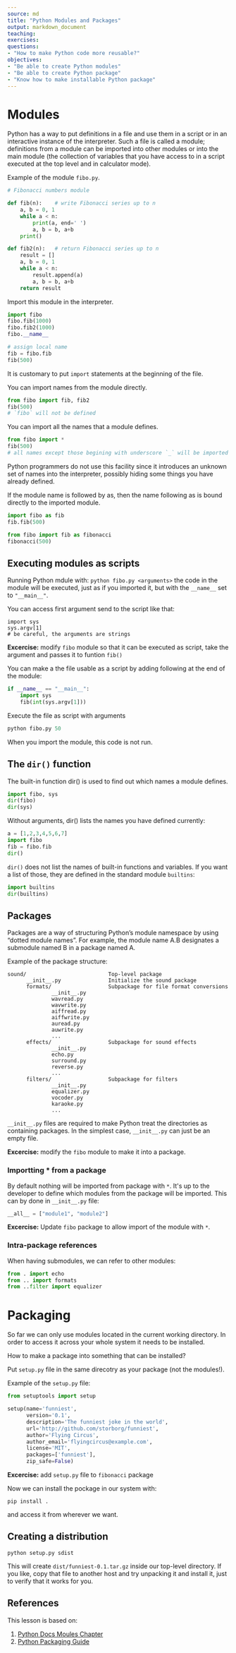 ```yaml
---
source: md
title: "Python Modules and Packages"
output: markdown_document
teaching: 
exercises: 
questions:
- "How to make Python code more reusable?"
objectives:
- "Be able to create Python modules"
- "Be able to create Python package"
- "Know how to make installable Python package"
---
```


# Modules

Python has a way to put definitions in a file and use them in a script or in an interactive instance of the interpreter. Such a file is called a module; definitions from a module can be imported into other modules or into the main module (the collection of variables that you have access to in a script executed at the top level and in calculator mode).

Example of the module `fibo.py`.

```py
# Fibonacci numbers module

def fib(n):    # write Fibonacci series up to n
    a, b = 0, 1
    while a < n:
        print(a, end=' ')
        a, b = b, a+b
    print()

def fib2(n):   # return Fibonacci series up to n
    result = []
    a, b = 0, 1
    while a < n:
        result.append(a)
        a, b = b, a+b
    return result
```

Import this module in the interpreter.

```py
import fibo
fibo.fib(1000)
fibo.fib2(1000)
fibo.__name__

# assign local name
fib = fibo.fib
fib(500)
```

It is customary to put `import` statements at the beginning of the file.

You can import names from the module directly.

```py
from fibo import fib, fib2
fib(500)
# `fibo` will not be defined
```

You can import all the names that a module defines.

```py
from fibo import *
fib(500)
# all names except those begining with underscore `_` will be imported
```

Python programmers do not use this facility since it introduces an unknown set of names into the interpreter, possibly hiding some things you have already defined.

If the module name is followed by as, then the name following as is bound directly to the imported module.

```py
import fibo as fib
fib.fib(500)

from fibo import fib as fibonacci
fibonacci(500)
```

## Executing modules as scripts

Running Python mdule with:
`python fibo.py <arguments>`
the code in the module will be executed, just as if you imported it, but with the `__name__` set to `"__main__"`.

You can access first argument send to the script like that:

```
import sys
sys.argv[1]
# be careful, the arguments are strings
```

**Excercise:** modify `fibo` module so that it can be executed as script, take the argument and passes it to funtion `fib()`

You can make a the file usable as a script by adding following at the end of the module:

```py
if __name__ == "__main__":
    import sys
    fib(int(sys.argv[1]))
```

Execute the file as script with arguments
```py
python fibo.py 50
```

When you import the module, this code is not run.

## The `dir()` function

The built-in function dir() is used to find out which names a module defines.

```py
import fibo, sys
dir(fibo)
dir(sys)
```

Without arguments, dir() lists the names you have defined currently:

```py
a = [1,2,3,4,5,6,7]
import fibo
fib = fibo.fib
dir()
```

`dir()` does not list the names of built-in functions and variables. If you want a list of those, they are defined in the standard module `builtins`:

```py
import builtins
dir(builtins)
```

## Packages

Packages are a way of structuring Python’s module namespace by using “dotted module names”. For example, the module name A.B designates a submodule named B in a package named A.

Example of the package structure:

```
sound/                          Top-level package
      __init__.py               Initialize the sound package
      formats/                  Subpackage for file format conversions
              __init__.py
              wavread.py
              wavwrite.py
              aiffread.py
              aiffwrite.py
              auread.py
              auwrite.py
              ...
      effects/                  Subpackage for sound effects
              __init__.py
              echo.py
              surround.py
              reverse.py
              ...
      filters/                  Subpackage for filters
              __init__.py
              equalizer.py
              vocoder.py
              karaoke.py
              ...
```

`__init__.py` files are required to make Python treat the directories as containing packages. In the simplest case, `__init__.py` can just be an empty file.

**Excercise:** modify the `fibo` module to make it into a package.

### Importting * from a package

By default nothing will be imported from package with `*`. It's up to the developer to define which modules from the package will be imported. This can by done in `__init__.py` file:

```py
__all__ = ["module1", "module2"]
```

**Excercise:** Update `fibo` package to allow import of the module with `*`.

### Intra-package references

When having submodules, we can refer to other modules:

```py
from . import echo
from .. import formats
from ..filter import equalizer
```

# Packaging

So far we can only use modules located in the current working directory. In order to access it across your whole system it needs to be installed.

How to make a package into something that can be installed?

Put `setup.py` file in the same direcotry as your package (not the modules!).

Example of the `setup.py` file:

```py
from setuptools import setup

setup(name='funniest',
      version='0.1',
      description='The funniest joke in the world',
      url='http://github.com/storborg/funniest',
      author='Flying Circus',
      author_email='flyingcircus@example.com',
      license='MIT',
      packages=['funniest'],
      zip_safe=False)
```

**Excercise:** add `setup.py` file to `fibonacci` package

Now we can install the pockage in our system with:

```
pip install .
```

and access it from wherever we want.

## Creating a distribution

```
python setup.py sdist
```

This will create `dist/funniest-0.1.tar.gz` inside our top-level directory. If you like, copy that file to another host and try unpacking it and install it, just to verify that it works for you.

## References

This lesson is based on:

1. [Python Docs Moules Chapter](https://docs.python.org/3/tutorial/modules.html)
2. [Python Packaging Guide](http://python-packaging.readthedocs.io/en/latest/minimal.html)

